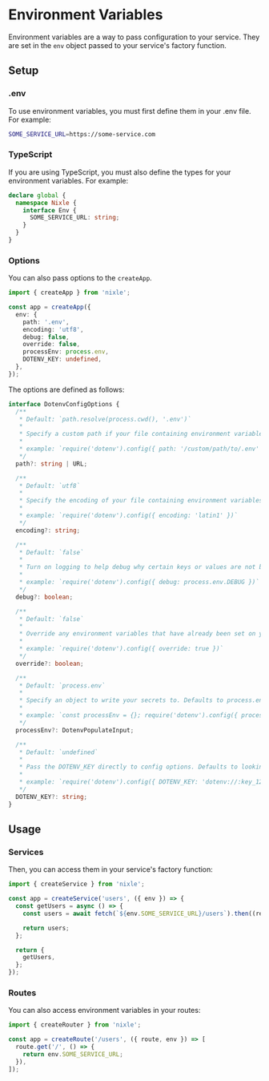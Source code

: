 # Environment Variables

Environment variables are a way to pass configuration to your service. They are set in the `env` object passed to your service's factory function.

## Setup

### .env

To use environment variables, you must first define them in your .env file. For example:

```sh
SOME_SERVICE_URL=https://some-service.com
```

### TypeScript

If you are using TypeScript, you must also define the types for your environment variables. For example:

```ts
declare global {
  namespace Nixle {
    interface Env {
      SOME_SERVICE_URL: string;
    }
  }
}
```

### Options

You can also pass options to the `createApp`.

```ts
import { createApp } from 'nixle';

const app = createApp({
  env: {
    path: '.env',
    encoding: 'utf8',
    debug: false,
    override: false,
    processEnv: process.env,
    DOTENV_KEY: undefined,
  },
});
```

The options are defined as follows:

```ts
interface DotenvConfigOptions {
  /**
   * Default: `path.resolve(process.cwd(), '.env')`
   *
   * Specify a custom path if your file containing environment variables is located elsewhere.
   *
   * example: `require('dotenv').config({ path: '/custom/path/to/.env' })`
   */
  path?: string | URL;

  /**
   * Default: `utf8`
   *
   * Specify the encoding of your file containing environment variables.
   *
   * example: `require('dotenv').config({ encoding: 'latin1' })`
   */
  encoding?: string;

  /**
   * Default: `false`
   *
   * Turn on logging to help debug why certain keys or values are not being set as you expect.
   *
   * example: `require('dotenv').config({ debug: process.env.DEBUG })`
   */
  debug?: boolean;

  /**
   * Default: `false`
   *
   * Override any environment variables that have already been set on your machine with values from your .env file.
   *
   * example: `require('dotenv').config({ override: true })`
   */
  override?: boolean;

  /**
   * Default: `process.env`
   *
   * Specify an object to write your secrets to. Defaults to process.env environment variables.
   *
   * example: `const processEnv = {}; require('dotenv').config({ processEnv: processEnv })`
   */
  processEnv?: DotenvPopulateInput;

  /**
   * Default: `undefined`
   *
   * Pass the DOTENV_KEY directly to config options. Defaults to looking for process.env.DOTENV_KEY environment variable. Note this only applies to decrypting .env.vault files. If passed as null or undefined, or not passed at all, dotenv falls back to its traditional job of parsing a .env file.
   *
   * example: `require('dotenv').config({ DOTENV_KEY: 'dotenv://:key_1234…@dotenv.org/vault/.env.vault?environment=production' })`
   */
  DOTENV_KEY?: string;
}
```

## Usage

### Services

Then, you can access them in your service's factory function:

```ts
import { createService } from 'nixle';

const app = createService('users', ({ env }) => {
  const getUsers = async () => {
    const users = await fetch(`${env.SOME_SERVICE_URL}/users`).then((res) => res.json());

    return users;
  };

  return {
    getUsers,
  };
});
```

### Routes

You can also access environment variables in your routes:

```ts
import { createRouter } from 'nixle';

const app = createRoute('/users', ({ route, env }) => [
  route.get('/', () => {
    return env.SOME_SERVICE_URL;
  }),
]);
```

